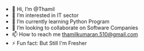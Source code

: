 - 👋 Hi, I’m @Thamil
- 👀 I’m interested in IT sector
- 🌱 I’m currently learning Python Program
- 💞️ I’m looking to collaborate on Software Companies
- 📫 How to reach me thamilkumaran.510@gmail.com
- ⚡ Fun fact: But Still I'm Fresher

<!---
Thamil5/Thamil5 is a ✨ special ✨ repository because its `README.md` (this file) appears on your GitHub profile.
You can click the Preview link to take a look at your changes.
--->
